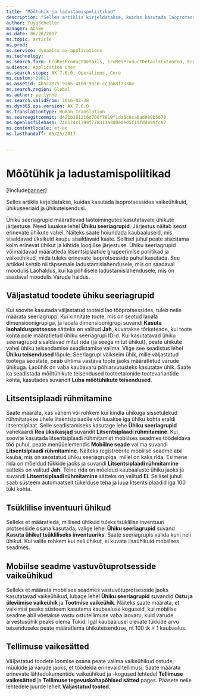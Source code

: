 ```yaml
---
title: "Mõõtühik ja ladustamispoliitikad"
description: "Selles artiklis kirjeldatakse, kuidas kasutada laoprotsessides vaikeühikuid, ühikuseeriaid ja ühikuteisendusi."
author: YuyuScheller
manager: AnnBe
ms.date: 06/20/2017
ms.topic: article
ms.prod: 
ms.service: dynamics-ax-applications
ms.technology: 
ms.search.form: EcoResProductDetails, EcoResProductDetailsExtended, EcoResStorageDimensionGroup, InventItemOrderSetup, UnitOfMeasureConversion, WHSRFMenuItem, WHSUOMSeqGroupTable
audience: Application User
ms.search.scope: AX 7.0.0, Operations, Core
ms.custom: 29611
ms.assetid: 4b5ca875-9a06-416d-9ac0-cc3ab8f7338e
ms.search.region: Global
ms.author: perlynne
ms.search.validFrom: 2016-02-28
ms.dyn365.ops.version: AX 7.0.0
ms.translationtype: Human Translation
ms.sourcegitcommit: d421b161216d700f7819f1da8c0ca8ad089b5670
ms.openlocfilehash: 240174c1399f778313a800e0ed5f19fdd899fc07
ms.contentlocale: et-ee
ms.lasthandoff: 05/25/2017


---
```


# <a name="unit-of-measure-and-stocking-policies"></a>Mõõtühik ja ladustamispoliitikad

[!include[banner](../includes/banner.md)]


Selles artiklis kirjeldatakse, kuidas kasutada laoprotsessides vaikeühikuid, ühikuseeriaid ja ühikuteisendusi.

Ühiku seeriagrupid määratlevad laotoimingutes kasutatavate ühikute järjestuse. Need luuakse lehel **Ühiku seeriagrupid**. Järjestus näitab seost erinevate ühikute vahel. Näiteks saate hoiundada kaubaaluseid, mis sisaldavad üksikuid kaupu sisaldavaid kaste. Sellisel juhul peate sisestama kolm erinevat ühikut ja kihtide loogilise järjestuse. Ühiku seeriagrupid võimaldavad määratleda litsentsiplaatide grupeerimise poliitikad ja vaikeühikud, mida tuleks erinevate laoprotsesside puhul kasutada. See artikkel kehtib nii täpsemale ladustamislahendusele, mis on saadaval moodulis Laohaldus, kui ka põhilisele ladustamislahendusele, mis on saadaval moodulis Varude haldus.

## <a name="unit-sequence-groups-for-released-products"></a>Väljastatud toodete ühiku seeriagrupid
Kui soovite kasutada väljastatud tooteid lao tööprotsessides, tuleb neile määrata seeriagrupp. Kui kinnitate toote, mis on seotud laoala dimensioonigrupiga, ja laoala dimensioonigrupi suvandi **Kasuta laohaldusprotsesse** sätteks on valitud **Jah**, kuvatakse tõrketeade, kui toote kohta pole määratletud ühiku seeriagrupi ID-d. Kui kasutatavad ühiku seeriagrupid sisaldavad mitut rida (ja seega mitut ühikut), peate ühikute vahel ühiku teisendamise seadistamise valima. Viige see seadistus lehel **Ühiku teisendused** lõpule. Seeriagrupi väikseim ühik, mille väljastatud tootega seostate, peab ühtima vastava toote jaoks määratletud varude ühikuga. Laoühik on vaba kaubavaru põhiarvutusteks kasutatav ühik. Saate ka seadistada mõõtühikute teisendused tooteetalonide tootevariantide kohta, kasutades suvandit **Luba mõõtühikute teisendused**.

## <a name="license-plate-grouping"></a>Litsentsiplaadi rühmitamine
Saate määrata, kas vähem või rohkem kui kindla ühikuga sissetulekud rühmitatakse ühele litsentsiplaadile või luuakse iga ühiku kohta eraldi litsentsiplaat. Selle seadistamiseks kasutage lehe **Ühiku seeriagrupid** vahekaardi **Rea üksikasjad** suvandit **Litsentsiplaadi rühmitamine**. Kui soovite kasutada litsentsiplaadi rühmitamist mobiilses seadmes töödeldava töö puhul, peate menüüelemendis **Mobiilne seade** valima suvandi **Litsentsiplaadi rühmitamine**. Näiteks registreerite mobiilse seadme abil kauba, mis on seostatud ühiku seeriagrupiga, millel on kaks rida. Esimene rida on mõeldud tükkide jaoks ja suvandi **Litsentsiplaadi rühmitamine** sätteks on valitud **Jah**. Teine rida on mõeldud kaubaaluste ühiku jaoks ja suvandi **Litsentsiplaadi rühmitamine** sätteks on valitud **Ei**. Sellisel juhul saab süsteem automaatselt tükelduse teha ja luua litsentsiplaadid iga 100 tüki kohta.

## <a name="units-for-cycle-counting"></a>Tsüklilise inventuuri ühikud
Selleks et määratleda, millised ühikuid tuleks tsüklilise inventuuri protsesside osana kasutada, valige lehel **Ühiku seeriagrupid** suvand **Kasuta ühikut tsükliliseks inventuuriks**. Saate seeriagrupis valida kuni neli ühikut. Kui valite rohkem kui neli ühikut, ei kuvata lisaühikuid mobiilses seadmes.

## <a name="default-units-for-mobile-device-receiving-processes"></a>Mobiilse seadme vastuvõtuprotsesside vaikeühikud
Selleks et määrata mobiilses seadmes vastuvõtuprotsesside jaoks kasutatavad vaikeühikud, lubage lehel **Ühiku seeriagrupid** suvandid **Ostu ja üleviimise vaikeühik** ja **Tootmise vaikeühik**. Näiteks saate määrata, et vaikimisi peaks süsteem kasutama kaubaaluse koguseid, kui mobiilse seadme abil võetakse vastu ostutellimuse vaba laovaru, kuid varude arvestusühik peaks olema Tükid. Igal kaubaalusel olevate tükkide arvu teisenduseks peate määratlema ühikuteisenduse, nt 100 tk = 1 kaubaalus.

## <a name="default-order-settings"></a>Tellimuse vaikesätted
Väljastatud toodete loomise osana peate valima vaikeühikud ostude, müükide ja varude jaoks, et töödelda erinevaid tellimusi. Saate määrata erinevate lähtedokumentide vaikeühikud ja -kogused lehtedel **Tellimuse vaikesätted** ja **Tellimuse tegevuskohapõhised sätted** pages. Pääsete neile lehtedele juurde lehelt **Väljastatud tooted**.




